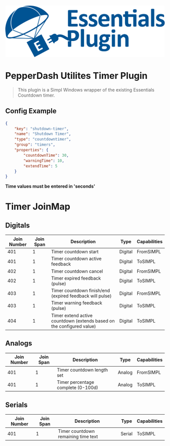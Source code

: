 ![PepperDash Essentials Plugin](./images/essentials-plugin-blue.png)

# PepperDash Utilites Timer Plugin

> This plugin is a Simpl Windows wrapper of the existing Essentials Countdown timer.

## Config Example

```json
{
    "key": "shutdown-timer",
    "name": "Shutdown Timer",
    "type": "countdowntimer",
    "group": "timers",
    "properties": {
        "countdownTime": 30,
        "warningTime": 10,
        "extendTime": 5
    }
}
```

**Time values must be entered in 'seconds'**

# Timer JoinMap

## Digitals

| Join Number | Join Span | Description                                                           | Type    | Capabilities |
| ----------- | --------- | --------------------------------------------------------------------- | ------- | ------------ |
| 401         | 1         | Timer countdown start                                                 | Digital | FromSIMPL    |
| 401         | 1         | Timer countdown active feedback                                       | Digital | ToSIMPL      |
| 402         | 1         | Timer countdown cancel                                                | Digital | FromSIMPL    |
| 402         | 1         | Timer expired feedback (pulse)                                        | Digital | ToSIMPL      |
| 403         | 1         | Timer countdown finish/end (expired feedback will pulse)              | Digital | FromSIMPL    |
| 403         | 1         | Timer warning feedback (pulse)                                        | Digital | ToSIMPL      |
| 404         | 1         | Timer extend active countdown (extends based on the configured value) | Digital | ToSIMPL      |

## Analogs

| Join Number | Join Span | Description                        | Type   | Capabilities |
| ----------- | --------- | ---------------------------------- | ------ | ------------ |
| 401         | 1         | Timer countdown length set         | Analog | FromSIMPL    |
| 401         | 1         | Timer percentage complete (0-100d) | Analog | ToSIMPL      |

## Serials

| Join Number | Join Span | Description                         | Type   | Capabilities |
| ----------- | --------- | ----------------------------------- | ------ | ------------ |
| 401         | 1         | Timer countdown remaining time text | Serial | ToSIMPL      |








